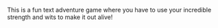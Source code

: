 This is a fun text adventure game where you have to use your incredible strength and wits to make it out alive!

